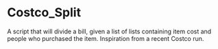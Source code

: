 # Costco_Split

A script that will divide a bill, given a list of lists containing item cost and people who purchased the item. Inspiration from a recent Costco run.
